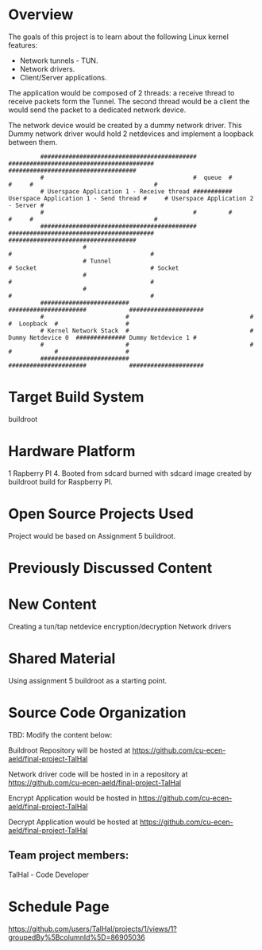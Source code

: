 
# Overview

The goals of this project is to learn about the following Linux kernel features:
 - Network tunnels - TUN.
 - Network drivers.
 - Client/Server applications.

The application would be composed of 2 threads: a receive thread to receive packets form the Tunnel.
The second thread would be a client the would send the packet to a dedicated network device.

The network device would be created by a dummy network driver. This Dummy network driver would hold 2 netdevices and implement a loopback between them.


   


             ############################################         #########################################     ####################################
             #                                          #  queue  #                                       #     #                                  #
             # Userspace Application 1 - Receive thread ########### Userspace Application 1 - Send thread #     # Userspace Application 2 - Server # 
             #                                          #         #                                       #     #                                  #
             ############################################         #########################################     #################################### 
                         #                                                    #                                       #
                         # Tunnel                                             # Socket                                # Socket
                         #                                                    #                                       #
                         #                                                    #                                       #
             #########################                                  ######################            #####################
             #                       #                                  #                    #  Loopback  #                   #
             # Kernel Network Stack  #                                  # Dummy Netdevice 0  ############## Dummy Netdevice 1 #
             #                       #                                  #                    #            #                   #
             #########################                                  ######################            ##################### 



# Target Build System
buildroot

# Hardware Platform
1 Rapberry PI 4.
Booted from sdcard burned with sdcard image created by buildroot build for Raspberry PI.


# Open Source Projects Used
Project would be based on Assignment 5 buildroot.

# Previously Discussed Content

# New Content
Creating a tun/tap netdevice
encryption/decryption
Network drivers


# Shared Material
Using assignment 5 buildroot as a starting point.

# Source Code Organization
TBD: Modify the content below:

Buildroot Repository will be hosted at https://github.com/cu-ecen-aeld/final-project-TalHal

Network driver code will be hosted in in a repository at https://github.com/cu-ecen-aeld/final-project-TalHal

Encrypt Application would be hosted in https://github.com/cu-ecen-aeld/final-project-TalHal

Decrypt Application would be hosted at https://github.com/cu-ecen-aeld/final-project-TalHal


## Team project members:

TalHal - Code Developer

# Schedule Page

https://github.com/users/TalHal/projects/1/views/1?groupedBy%5BcolumnId%5D=86905036
